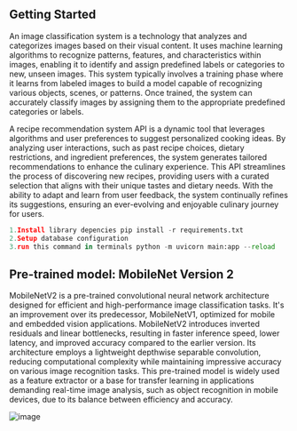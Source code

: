 ## **Getting Started**

An image classification system is a technology that analyzes and categorizes images based on their visual content. It uses machine learning algorithms to recognize patterns, features, and characteristics within images, enabling it to identify and assign predefined labels or categories to new, unseen images. This system typically involves a training phase where it learns from labeled images to build a model capable of recognizing various objects, scenes, or patterns. Once trained, the system can accurately classify images by assigning them to the appropriate predefined categories or labels.

A recipe recommendation system API is a dynamic tool that leverages algorithms and user preferences to suggest personalized cooking ideas. By analyzing user interactions, such as past recipe choices, dietary restrictions, and ingredient preferences, the system generates tailored recommendations to enhance the culinary experience. This API streamlines the process of discovering new recipes, providing users with a curated selection that aligns with their unique tastes and dietary needs. With the ability to adapt and learn from user feedback, the system continually refines its suggestions, ensuring an ever-evolving and enjoyable culinary journey for users.

```python
1.Install library depencies pip install -r requirements.txt 
2.Setup database configuration
3.run this command in terminals python -m uvicorn main:app --reload

```

## **Pre-trained model: MobileNet Version 2**
MobileNetV2 is a pre-trained convolutional neural network architecture designed for efficient and high-performance image classification tasks. It's an improvement over its predecessor, MobileNetV1, optimized for mobile and embedded vision applications. MobileNetV2 introduces inverted residuals and linear bottlenecks, resulting in faster inference speed, lower latency, and improved accuracy compared to the earlier version. Its architecture employs a lightweight depthwise separable convolution, reducing computational complexity while maintaining impressive accuracy on various image recognition tasks. This pre-trained model is widely used as a feature extractor or a base for transfer learning in applications demanding real-time image analysis, such as object recognition in mobile devices, due to its balance between efficiency and accuracy.

![image](https://github.com/Laper-in/Machine-Learning/assets/87410187/96bd1332-1897-4a8d-923e-1058ba7aef51)






